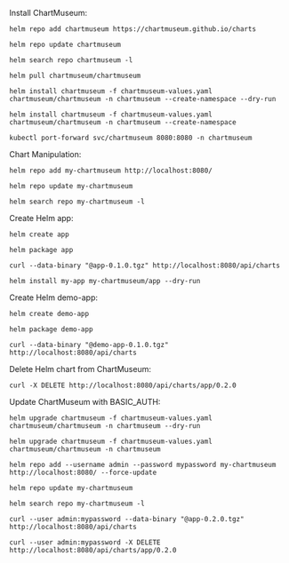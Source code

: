 Install ChartMuseum:

```helm repo add chartmuseum https://chartmuseum.github.io/charts```

```helm repo update chartmuseum```

```helm search repo chartmuseum -l```

```helm pull chartmuseum/chartmuseum```

```helm install chartmuseum -f chartmuseum-values.yaml chartmuseum/chartmuseum -n chartmuseum --create-namespace --dry-run```

```helm install chartmuseum -f chartmuseum-values.yaml chartmuseum/chartmuseum -n chartmuseum --create-namespace```

```kubectl port-forward svc/chartmuseum 8080:8080 -n chartmuseum```

Chart Manipulation:

```helm repo add my-chartmuseum http://localhost:8080/```

```helm repo update my-chartmuseum```

```helm search repo my-chartmuseum -l```

Create Helm app:

```helm create app```

```helm package app```

```curl --data-binary "@app-0.1.0.tgz" http://localhost:8080/api/charts```

```helm install my-app my-chartmuseum/app --dry-run```

Create Helm demo-app:

```helm create demo-app```

```helm package demo-app```

```curl --data-binary "@demo-app-0.1.0.tgz" http://localhost:8080/api/charts```

Delete Helm chart from ChartMuseum:

```curl -X DELETE http://localhost:8080/api/charts/app/0.2.0```

Update ChartMuseum with BASIC_AUTH:

```helm upgrade chartmuseum -f chartmuseum-values.yaml chartmuseum/chartmuseum -n chartmuseum --dry-run```

```helm upgrade chartmuseum -f chartmuseum-values.yaml chartmuseum/chartmuseum -n chartmuseum```

```helm repo add --username admin --password mypassword my-chartmuseum http://localhost:8080/ --force-update```

```helm repo update my-chartmuseum```

```helm search repo my-chartmuseum -l```

```curl --user admin:mypassword --data-binary "@app-0.2.0.tgz" http://localhost:8080/api/charts```

```curl --user admin:mypassword -X DELETE http://localhost:8080/api/charts/app/0.2.0```